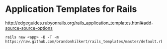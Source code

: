 # Application Templates for Rails

http://edgeguides.rubyonrails.org/rails_application_templates.html#add-source-source-options

```
rails new <app> -B -T -m https://raw.github.com/brandonhilkert/rails_templates/master/default.rb
```
